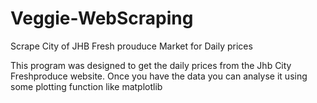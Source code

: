 # Veggie-WebScraping
Scrape City of JHB Fresh prouduce Market for Daily prices

This program was designed to get the daily prices from the Jhb City Freshproduce website. Once you have the data you can analyse it using some plotting function like matplotlib
